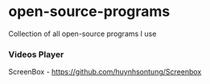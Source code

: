 # open-source-programs
Collection of all open-source programs I use

### Videos Player
ScreenBox - https://github.com/huynhsontung/Screenbox
